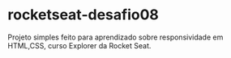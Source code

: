 # rocketseat-desafio08
Projeto simples feito para aprendizado sobre responsividade em HTML,CSS, curso Explorer da Rocket Seat.
